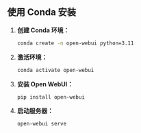 ## 使用 Conda 安装

1. **创建 Conda 环境：**

   ```bash
   conda create -n open-webui python=3.11
   ```

2. **激活环境：**

   ```bash
   conda activate open-webui
   ```

3. **安装 Open WebUI：**

   ```bash
   pip install open-webui
   ```

4. **启动服务器：**

   ```bash
   open-webui serve
   ```
